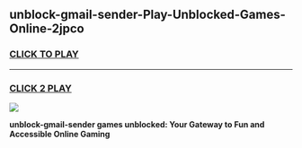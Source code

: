 
## unblock-gmail-sender-Play-Unblocked-Games-Online-2jpco
<h3>
<a href="https://premium76.site?title=unblock-gmail-sender&ref=25A">CLICK TO PLAY</a></h3>
<hr>

<h3>
<a href="https://premium76.site?title=unblock-gmail-sender&ref=25A">CLICK 2 PLAY</a>
  
</h3>

<a href="https://premium76.site?title=unblock-gmail-sender&ref=25A"><img src="https://clearcache.store/games.png"></a>


**unblock-gmail-sender games unblocked: Your Gateway to Fun and Accessible Online Gaming**
